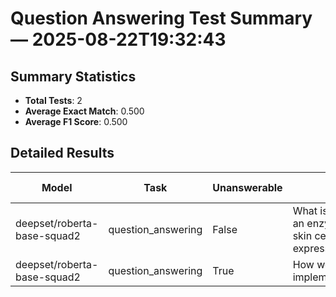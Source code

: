 # Question Answering Test Summary — 2025-08-22T19:32:43
## Summary Statistics
- **Total Tests**: 2
- **Average Exact Match**: 0.500
- **Average F1 Score**: 0.500

## Detailed Results
| Model | Task | Unanswerable | Input | Expected Answers | Output | Exact Match | F1 Score |
|---|---|---|---|---|---|---|---|
| deepset/roberta-base-squad2 | question_answering | False | What&nbsp;is&nbsp;an&nbsp;example&nbsp;of​an&nbsp;enzyme&nbsp;that&nbsp;can&nbsp;transform​skin&nbsp;cells&nbsp;into&nbsp;tumors&nbsp;when​expressed&nbsp;at&nbsp;high&nbsp;levels? | tyrosinase,&nbsp;tyrosinase,&nbsp;tyrosinase | tyrosinase | 1.000 | 1.000 |
| deepset/roberta-base-squad2 | question_answering | True | How&nbsp;were&nbsp;messages&nbsp;delivered&nbsp;before​implementation? |  | by&nbsp;store&nbsp;and&nbsp;forward&nbsp;switching | 0.000 | 0.000 |
